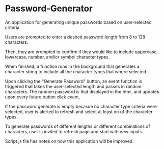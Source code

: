 # Password-Generator
An application for generating unique passwords based on user-selected criteria.

Users are prompted to enter a desired password length from 8 to 128 characters.

Then, they are prompted to confirm if they would like to include uppercase, lowercase, number, and/or symbol character types.

When finished, a function runs in the background that generates a character string to include all the character types that where selected.

Upon clicking the "Generate Password" button, an event function is triggered that takes the user-selected length and passes in random characters.
The random password is that displayed in the html, and updates upon every future button click event.

If the password generate is empty becasue no character type criteria were selected, user is alerted to refresh and select at least on of the character types.

To generate passwords of different lengths or different combinations of characters, user is invited to refresh page and start with new inputs.

Script.js file has notes on how this application will be improved.
